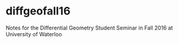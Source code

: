 # diffgeofall16
Notes for the Differential Geometry Student Seminar in Fall 2016 at University of Waterloo
